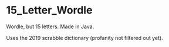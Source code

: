 # 15_Letter_Wordle
Wordle, but 15 letters. Made in Java.

Uses the 2019 scrabble dictionary (profanity not filtered out yet).
